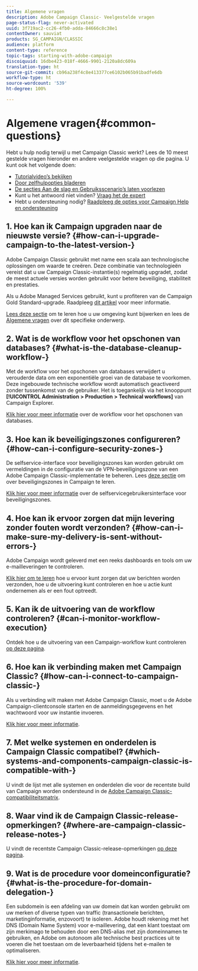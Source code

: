 ```yaml
---
title: Algemene vragen
description: Adobe Campaign Classic- Veelgestelde vragen
page-status-flag: never-activated
uuid: 3f719ac2-cc26-4fb0-adda-84666c8c38e1
contentOwner: sauviat
products: SG_CAMPAIGN/CLASSIC
audience: platform
content-type: reference
topic-tags: starting-with-adobe-campaign
discoiquuid: 16dbe423-018f-4666-9901-2120a8dc609a
translation-type: ht
source-git-commit: cb96a238f4c8e413377ce6102b065b91badfe6db
workflow-type: ht
source-wordcount: '539'
ht-degree: 100%

---
```



# Algemene vragen{#common-questions}

Hebt u hulp nodig terwijl u met Campaign Classic werkt? Lees de 10 meest gestelde vragen hieronder en andere veelgestelde vragen op die pagina. U kunt ook het volgende doen:

* [Tutorialvideo’s bekijken](https://docs.adobe.com/content/help/nl-NL/campaign-classic-learn/tutorials/overview.html)
* [Door zelfhulpopties bladeren ](../../platform/using/tutorials.md#how-to-videos)
* [De secties Aan de slag en Gebruiksscenario’s laten voorlezen](../../platform/using/tutorials.md#step-by-step-guides)
* Kunt u het antwoord niet vinden? [Vraag het de expert](https://experienceleaguecommunities.adobe.com/t5/adobe-campaign-classic/ct-p/adobe-campaign-classic-community)
* Hebt u ondersteuning nodig? [Raadpleeg de opties voor Campaign Help en ondersteuning](https://helpx.adobe.com/campaign/kb/ac-support.html#acc-support)

## 1. Hoe kan ik Campaign upgraden naar de nieuwste versie? {#how-can-i-upgrade-campaign-to-the-latest-version-}

Adobe Campaign Classic gebruikt met name een scala aan technologische oplossingen om waarde te creëren. Deze combinatie van technologieën vereist dat u uw Campaign Classic-instantie(s) regelmatig upgradet, zodat de meest actuele versies worden gebruikt voor betere beveiliging, stabiliteit en prestaties.

Als u Adobe Managed Services gebruikt, kunt u profiteren van de Campaign Gold Standard-upgrade. Raadpleeg [dit artikel](https://helpx.adobe.com/nl/campaign/kb/gold-standard.html) voor meer informatie.

[Lees deze sectie](../../production/using/build-upgrade.md) om te leren hoe u uw omgeving kunt bijwerken en lees de [Algemene vragen](../../platform/using/faq-build-upgrade.md) over dit specifieke onderwerp.

## 2. Wat is de workflow voor het opschonen van databases? {#what-is-the-database-cleanup-workflow-}

Met de workflow voor het opschonen van databases verwijdert u verouderde data om een exponentiële groei van de database te voorkomen. Deze ingebouwde technische workflow wordt automatisch geactiveerd zonder tussenkomst van de gebruiker. Het is toegankelijk via het knooppunt **[!UICONTROL Administration > Production > Technical workflows]** van Campaign Explorer.

[Klik hier voor meer informatie](../../production/using/database-cleanup-workflow.md) over de workflow voor het opschonen van databases.

## 3. Hoe kan ik beveiligingszones configureren? {#how-can-i-configure-security-zones-}

De selfservice-interface voor beveiligingszones kan worden gebruikt om vermeldingen in de configuratie van de VPN-beveiligingszone van een Adobe Campaign Classic-implementatie te beheren. Lees [deze sectie](../../installation/using/configuring-campaign-server.md#defining-security-zones) om over beveiligingszones in Campaign te leren.

[Klik hier voor meer informatie](https://helpx.adobe.com/nl/campaign/kb/configuring-security-zones-self-service.html) over de selfservicegebruikersinterface voor beveiligingszones.

## 4. Hoe kan ik ervoor zorgen dat mijn levering zonder fouten wordt verzonden? {#how-can-i-make-sure-my-delivery-is-sent-without-errors-}

Adobe Campaign wordt geleverd met een reeks dashboards en tools om uw e-mailleveringen te controleren.

[Klik hier om te leren](../../delivery/using/monitoring-a-delivery.md) hoe u ervoor kunt zorgen dat uw berichten worden verzonden, hoe u de uitvoering kunt controleren en hoe u actie kunt ondernemen als er een fout optreedt.

## 5. Kan ik de uitvoering van de workflow controleren? {#can-i-monitor-workflow-execution}

Ontdek hoe u de uitvoering van een Campaign-workflow kunt controleren [op deze pagina](../../workflow/using/starting-a-workflow.md).

## 6. Hoe kan ik verbinding maken met Campaign Classic? {#how-can-i-connect-to-campaign-classic-}

Als u verbinding wilt maken met Adobe Campaign Classic, moet u de Adobe Campaign-clientconsole starten en de aanmeldingsgegevens en het wachtwoord voor uw instantie invoeren.

[Klik hier voor meer informatie](../../platform/using/launching-adobe-campaign.md).

## 7. Met welke systemen en onderdelen is Campaign Classic compatibel? {#which-systems-and-components-campaign-classic-is-compatible-with-}

U vindt de lijst met alle systemen en onderdelen die voor de recentste build van Campaign worden ondersteund in de [Adobe Campaign Classic-compatibiliteitsmatrix](https://helpx.adobe.com/nl/campaign/kb/compatibility-matrix.html).

## 8. Waar vind ik de Campaign Classic-release-opmerkingen? {#where-are-campaign-classic-release-notes-}

U vindt de recentste Campaign Classic-release-opmerkingen [op deze pagina](https://docs.adobe.com/content/help/nl-NL/campaign-classic/using/release-notes/latest-release.html).

## 9. Wat is de procedure voor domeinconfiguratie? {#what-is-the-procedure-for-domain-delegation-}

Een subdomein is een afdeling van uw domein dat kan worden gebruikt om uw merken of diverse typen van traffic (transactionele berichten, marketinginformatie, enzovoort) te isoleren.
Adobe houdt rekening met het DNS (Domain Name System) voor e-maillevering, dat een klant toestaat om zijn merkimago te behouden door een DNS-alias met zijn domeinnamen te gebruiken, en Adobe om autonoom alle technische best practices uit te voeren die het toestaan om de leverbaarheid tijdens het e-mailen te optimaliseren.

[Klik hier voor meer informatie](https://helpx.adobe.com/nl/campaign/kb/domain-name-delegation.html).

